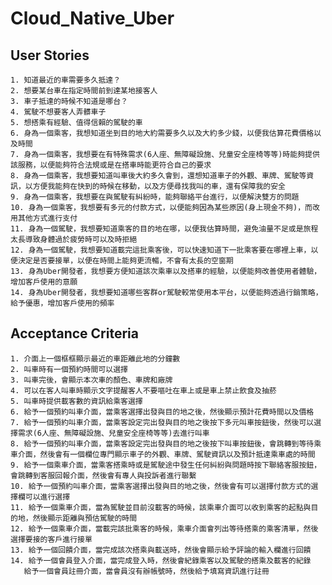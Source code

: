 # Cloud_Native_Uber

## User Stories
    1. 知道最近的車需要多久抵達？
    2. 想要某台車在指定時間前到達某地接客人
    3. 車子抵達的時候不知道是哪台？
    4. 駕駛不想要客人弄髒車子
    5. 想搭乘有經驗、值得信賴的駕駛的車
    6. 身為一個乘客，我想知道坐到目的地大約需要多久以及大約多少錢，以便我估算花費價格以及時間
    7. 身為一個乘客，我想要在有特殊需求(6人座、無障礙設施、兒童安全座椅等等)時能夠提供該服務，以便能夠符合法規或是在搭車時能更符合自己的要求
    8. 身為一個乘客，我想要知道叫車後大約多久會到，還想知道車子的外觀、車牌、駕駛等資訊，以方便我能夠在快到的時候在移動，以及方便尋找我叫的車，還有保障我的安全
    9. 身為一個乘客，我想要在與駕駛有糾紛時，能夠聯絡平台進行，以便解決雙方的問題
    10. 身為一個乘客，我想要有多元的付款方式，以便能夠因為某些原因(身上現金不夠)，而改用其他方式進行支付
    11. 身為一個駕駛，我想要知道乘客的目的地在哪，以便我估算時間，避免油量不足或是旅程太長導致身體過於疲勞時可以及時拒絕
    12. 身為一個駕駛，我想要知道載完這批乘客後，可以快速知道下一批乘客要在哪裡上車，以便決定是否要接單，以便在時間上能夠更流暢，不會有太長的空窗期
    13. 身為Uber開發者，我想要方便知道該次乘車以及搭車的經驗，以便能夠改善使用者體驗，增加客戶使用的意願
    14. 身為Uber開發者，我想要知道哪些客群or駕駛較常使用本平台，以便能夠透過行銷策略，給予優惠，增加客戶使用的頻率
## Acceptance Criteria
    1. 介面上一個框框顯示最近的車距離此地的分鐘數
    2. 叫車時有一個預約時間可以選擇
    3. 叫車完後，會顯示本次車的顏色、車牌和廠牌
    4. 可以在客人叫車時顯示文字提醒客人不要嘔吐在車上或是車上禁止飲食及抽菸
    5. 叫車時提供載客數的資訊給乘客選擇
    6. 給予一個預約叫車介面，當乘客選擇出發與目的地之後，然後顯示預計花費時間以及價格
    7. 給予一個預約叫車介面，當乘客設定完出發與目的地之後按下多元叫車按鈕後，然後可以選擇需求(6人座、無障礙設施、兒童安全座椅等等)去進行叫車
    8. 給予一個預約叫車介面，當乘客設定完出發與目的地之後按下叫車按鈕後，會跳轉到等待乘車介面，然後會有一個欄位專門顯示車子的外觀、車牌、駕駛資訊以及預計抵達乘車處的時間
    9. 給予一個乘車介面，當乘客搭乘時或是駕駛途中發生任何糾紛與問題時按下聯絡客服按鈕，會跳轉到客服回報介面，然後會有專人與投訴者進行聯繫
    10. 給予一個預約叫車介面，當乘客選擇出發與目的地之後，然後會有可以選擇付款方式的選擇欄可以進行選擇
    11. 給予一個乘車介面，當為駕駛並目前沒載客的時候，該乘車介面可以收到乘客的起點與目的地，然後顯示距離與預估駕駛的時間
    12. 給予一個乘車介面，當載完該批乘客的時候，乘車介面會列出等待搭乘的乘客清單，然後選擇要接的客戶進行接單
    13. 給予一個回饋介面，當完成該次搭乘與載送時，然後會顯示給予評論的輸入欄進行回饋
    14. 給予一個會員登入介面，當完成登入時，然後會紀錄乘客以及駕駛的搭乘及載客的紀錄 
       給予一個會員註冊介面，當會員沒有辦帳號時，然後給予填寫資訊進行註冊

